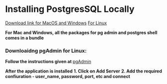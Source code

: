 # Installing PostgresSQL Locally 
[Download link for MacOS and Windows](https://www.enterprisedb.com/downloads/postgres-postgresql-downloads)
[For Linux](https://www.postgresql.org/download/linux/ubuntu/)

<b> For Mac and Windows, all the packages for pg admin and postgres shell comes in a bundle </b>

### Downloaidng pgAdmin for Linux:
<b> Follow the instructions given at </b>
[pgAdmin](https://www.pgadmin.org/download/pgadmin-4-apt/)

<b>After the application is installed</b>
<b>1. Click on Add Server</b>
<b>2. Add the required confiuration - user_name, password, port, etc and connect</b>

